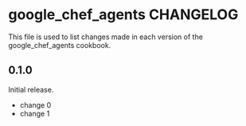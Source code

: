 # google_chef_agents CHANGELOG

This file is used to list changes made in each version of the google_chef_agents cookbook.

## 0.1.0

Initial release.

- change 0
- change 1
